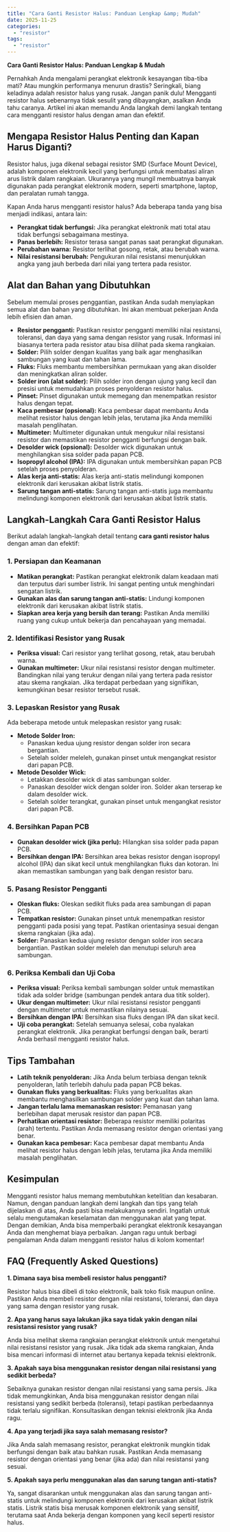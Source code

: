 ```yaml
---
title: "Cara Ganti Resistor Halus: Panduan Lengkap &amp; Mudah"
date: 2025-11-25
categories: 
  - "resistor"
tags: 
  - "resistor"
---
```


**Cara Ganti Resistor Halus: Panduan Lengkap & Mudah**

Pernahkah Anda mengalami perangkat elektronik kesayangan tiba-tiba mati? Atau mungkin performanya menurun drastis? Seringkali, biang keladinya adalah resistor halus yang rusak. Jangan panik dulu! Mengganti resistor halus sebenarnya tidak sesulit yang dibayangkan, asalkan Anda tahu caranya. Artikel ini akan memandu Anda langkah demi langkah tentang cara mengganti resistor halus dengan aman dan efektif.

## Mengapa Resistor Halus Penting dan Kapan Harus Diganti?

Resistor halus, juga dikenal sebagai resistor SMD (Surface Mount Device), adalah komponen elektronik kecil yang berfungsi untuk membatasi aliran arus listrik dalam rangkaian. Ukurannya yang mungil membuatnya banyak digunakan pada perangkat elektronik modern, seperti smartphone, laptop, dan peralatan rumah tangga.

Kapan Anda harus mengganti resistor halus? Ada beberapa tanda yang bisa menjadi indikasi, antara lain:

- **Perangkat tidak berfungsi:** Jika perangkat elektronik mati total atau tidak berfungsi sebagaimana mestinya.
- **Panas berlebih:** Resistor terasa sangat panas saat perangkat digunakan.
- **Perubahan warna:** Resistor terlihat gosong, retak, atau berubah warna.
- **Nilai resistansi berubah:** Pengukuran nilai resistansi menunjukkan angka yang jauh berbeda dari nilai yang tertera pada resistor.

## Alat dan Bahan yang Dibutuhkan

Sebelum memulai proses penggantian, pastikan Anda sudah menyiapkan semua alat dan bahan yang dibutuhkan. Ini akan membuat pekerjaan Anda lebih efisien dan aman.

- **Resistor pengganti:** Pastikan resistor pengganti memiliki nilai resistansi, toleransi, dan daya yang sama dengan resistor yang rusak. Informasi ini biasanya tertera pada resistor atau bisa dilihat pada skema rangkaian.
- **Solder:** Pilih solder dengan kualitas yang baik agar menghasilkan sambungan yang kuat dan tahan lama.
- **Fluks:** Fluks membantu membersihkan permukaan yang akan disolder dan meningkatkan aliran solder.
- **Solder iron (alat solder):** Pilih solder iron dengan ujung yang kecil dan presisi untuk memudahkan proses penyolderan resistor halus.
- **Pinset:** Pinset digunakan untuk memegang dan menempatkan resistor halus dengan tepat.
- **Kaca pembesar (opsional):** Kaca pembesar dapat membantu Anda melihat resistor halus dengan lebih jelas, terutama jika Anda memiliki masalah penglihatan.
- **Multimeter:** Multimeter digunakan untuk mengukur nilai resistansi resistor dan memastikan resistor pengganti berfungsi dengan baik.
- **Desolder wick (opsional):** Desolder wick digunakan untuk menghilangkan sisa solder pada papan PCB.
- **Isopropyl alcohol (IPA):** IPA digunakan untuk membersihkan papan PCB setelah proses penyolderan.
- **Alas kerja anti-statis:** Alas kerja anti-statis melindungi komponen elektronik dari kerusakan akibat listrik statis.
- **Sarung tangan anti-statis:** Sarung tangan anti-statis juga membantu melindungi komponen elektronik dari kerusakan akibat listrik statis.

## Langkah-Langkah Cara Ganti Resistor Halus

Berikut adalah langkah-langkah detail tentang **cara ganti resistor halus** dengan aman dan efektif:

### 1\. Persiapan dan Keamanan

- **Matikan perangkat:** Pastikan perangkat elektronik dalam keadaan mati dan terputus dari sumber listrik. Ini sangat penting untuk menghindari sengatan listrik.
- **Gunakan alas dan sarung tangan anti-statis:** Lindungi komponen elektronik dari kerusakan akibat listrik statis.
- **Siapkan area kerja yang bersih dan terang:** Pastikan Anda memiliki ruang yang cukup untuk bekerja dan pencahayaan yang memadai.

### 2\. Identifikasi Resistor yang Rusak

- **Periksa visual:** Cari resistor yang terlihat gosong, retak, atau berubah warna.
- **Gunakan multimeter:** Ukur nilai resistansi resistor dengan multimeter. Bandingkan nilai yang terukur dengan nilai yang tertera pada resistor atau skema rangkaian. Jika terdapat perbedaan yang signifikan, kemungkinan besar resistor tersebut rusak.

### 3\. Lepaskan Resistor yang Rusak

Ada beberapa metode untuk melepaskan resistor yang rusak:

- **Metode Solder Iron:**
    - Panaskan kedua ujung resistor dengan solder iron secara bergantian.
    - Setelah solder meleleh, gunakan pinset untuk mengangkat resistor dari papan PCB.
- **Metode Desolder Wick:**
    - Letakkan desolder wick di atas sambungan solder.
    - Panaskan desolder wick dengan solder iron. Solder akan terserap ke dalam desolder wick.
    - Setelah solder terangkat, gunakan pinset untuk mengangkat resistor dari papan PCB.

### 4\. Bersihkan Papan PCB

- **Gunakan desolder wick (jika perlu):** Hilangkan sisa solder pada papan PCB.
- **Bersihkan dengan IPA:** Bersihkan area bekas resistor dengan isopropyl alcohol (IPA) dan sikat kecil untuk menghilangkan fluks dan kotoran. Ini akan memastikan sambungan yang baik dengan resistor baru.

### 5\. Pasang Resistor Pengganti

- **Oleskan fluks:** Oleskan sedikit fluks pada area sambungan di papan PCB.
- **Tempatkan resistor:** Gunakan pinset untuk menempatkan resistor pengganti pada posisi yang tepat. Pastikan orientasinya sesuai dengan skema rangkaian (jika ada).
- **Solder:** Panaskan kedua ujung resistor dengan solder iron secara bergantian. Pastikan solder meleleh dan menutupi seluruh area sambungan.

### 6\. Periksa Kembali dan Uji Coba

- **Periksa visual:** Periksa kembali sambungan solder untuk memastikan tidak ada solder bridge (sambungan pendek antara dua titik solder).
- **Ukur dengan multimeter:** Ukur nilai resistansi resistor pengganti dengan multimeter untuk memastikan nilainya sesuai.
- **Bersihkan dengan IPA:** Bersihkan sisa fluks dengan IPA dan sikat kecil.
- **Uji coba perangkat:** Setelah semuanya selesai, coba nyalakan perangkat elektronik. Jika perangkat berfungsi dengan baik, berarti Anda berhasil mengganti resistor halus.

## Tips Tambahan

- **Latih teknik penyolderan:** Jika Anda belum terbiasa dengan teknik penyolderan, latih terlebih dahulu pada papan PCB bekas.
- **Gunakan fluks yang berkualitas:** Fluks yang berkualitas akan membantu menghasilkan sambungan solder yang kuat dan tahan lama.
- **Jangan terlalu lama memanaskan resistor:** Pemanasan yang berlebihan dapat merusak resistor dan papan PCB.
- **Perhatikan orientasi resistor:** Beberapa resistor memiliki polaritas (arah) tertentu. Pastikan Anda memasang resistor dengan orientasi yang benar.
- **Gunakan kaca pembesar:** Kaca pembesar dapat membantu Anda melihat resistor halus dengan lebih jelas, terutama jika Anda memiliki masalah penglihatan.

## Kesimpulan

Mengganti resistor halus memang membutuhkan ketelitian dan kesabaran. Namun, dengan panduan langkah demi langkah dan tips yang telah dijelaskan di atas, Anda pasti bisa melakukannya sendiri. Ingatlah untuk selalu mengutamakan keselamatan dan menggunakan alat yang tepat. Dengan demikian, Anda bisa memperbaiki perangkat elektronik kesayangan Anda dan menghemat biaya perbaikan. Jangan ragu untuk berbagi pengalaman Anda dalam mengganti resistor halus di kolom komentar!

## FAQ (Frequently Asked Questions)

**1\. Dimana saya bisa membeli resistor halus pengganti?**

Resistor halus bisa dibeli di toko elektronik, baik toko fisik maupun online. Pastikan Anda membeli resistor dengan nilai resistansi, toleransi, dan daya yang sama dengan resistor yang rusak.

**2\. Apa yang harus saya lakukan jika saya tidak yakin dengan nilai resistansi resistor yang rusak?**

Anda bisa melihat skema rangkaian perangkat elektronik untuk mengetahui nilai resistansi resistor yang rusak. Jika tidak ada skema rangkaian, Anda bisa mencari informasi di internet atau bertanya kepada teknisi elektronik.

**3\. Apakah saya bisa menggunakan resistor dengan nilai resistansi yang sedikit berbeda?**

Sebaiknya gunakan resistor dengan nilai resistansi yang sama persis. Jika tidak memungkinkan, Anda bisa menggunakan resistor dengan nilai resistansi yang sedikit berbeda (toleransi), tetapi pastikan perbedaannya tidak terlalu signifikan. Konsultasikan dengan teknisi elektronik jika Anda ragu.

**4\. Apa yang terjadi jika saya salah memasang resistor?**

Jika Anda salah memasang resistor, perangkat elektronik mungkin tidak berfungsi dengan baik atau bahkan rusak. Pastikan Anda memasang resistor dengan orientasi yang benar (jika ada) dan nilai resistansi yang sesuai.

**5\. Apakah saya perlu menggunakan alas dan sarung tangan anti-statis?**

Ya, sangat disarankan untuk menggunakan alas dan sarung tangan anti-statis untuk melindungi komponen elektronik dari kerusakan akibat listrik statis. Listrik statis bisa merusak komponen elektronik yang sensitif, terutama saat Anda bekerja dengan komponen yang kecil seperti resistor halus.
